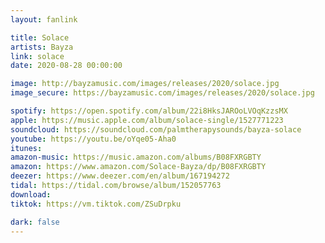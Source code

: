 ```yaml
---
layout: fanlink

title: Solace
artists: Bayza
link: solace
date: 2020-08-28 00:00:00

image: http://bayzamusic.com/images/releases/2020/solace.jpg
image_secure: https://bayzamusic.com/images/releases/2020/solace.jpg

spotify: https://open.spotify.com/album/22i8HksJAROoLVOqKzzsMX
apple: https://music.apple.com/album/solace-single/1527771223
soundcloud: https://soundcloud.com/palmtherapysounds/bayza-solace
youtube: https://youtu.be/oYqe05-Aha0
itunes:
amazon-music: https://music.amazon.com/albums/B08FXRGBTY
amazon: https://www.amazon.com/Solace-Bayza/dp/B08FXRGBTY
deezer: https://www.deezer.com/en/album/167194272
tidal: https://tidal.com/browse/album/152057763
download:
tiktok: https://vm.tiktok.com/ZSuDrpku

dark: false
---
```


